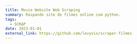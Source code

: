 ```yaml
---
title: Movie Website Web Scraping
summary: Raspando site de filmes online com python.
tags:
  - SCRAP
date: 2023-01-01
external_link: https://github.com/levyvix/scraper-filmes
---
```

